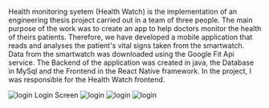 Health monitoring syetem (Health Watch) is the implementation of an engineering thesis project carried out in a team of three people. The main purpose of the work was to create an app to help doctors monitor the health of theirs patients. Therefore, we have developed a mobile application that reads and analyses the patient's vital signs taken from the smartwatch. Data from the smartwatch was downloaded using the Google Fit Api service. The Backend of the application was created in java, the Database in MySql and the Frontend in the React Native framework. In the project, I was responsible for the Health Watch frontend. 


![login](https://user-images.githubusercontent.com/65900710/226182138-f57ddebc-b8db-4366-9505-325ced3632fb.jpg)
Login Screen
![login](https://user-images.githubusercontent.com/65900710/226182463-97633ff0-4734-44fd-8a39-8c3f049d88de.jpg)
![login](https://user-images.githubusercontent.com/65900710/226182589-66d15530-2347-4a82-8921-0c4fb9723e9d.jpg)  ![login](https://user-images.githubusercontent.com/65900710/226182589-66d15530-2347-4a82-8921-0c4fb9723e9d.jpg)

